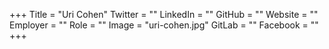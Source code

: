 +++
Title = "Uri Cohen"
Twitter = ""
LinkedIn = ""
GitHub = ""
Website = ""
Employer = ""
Role = ""
Image = "uri-cohen.jpg"
GitLab = ""
Facebook = ""
+++
